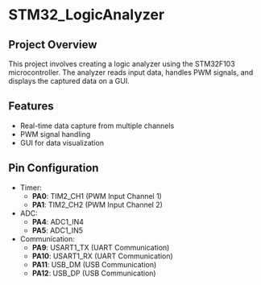# STM32_LogicAnalyzer
## Project Overview
This project involves creating a logic analyzer using the STM32F103 microcontroller. The analyzer reads input data, handles PWM signals, and displays the captured data on a GUI.

## Features
- Real-time data capture from multiple channels
- PWM signal handling
- GUI for data visualization
  
## Pin Configuration
  - Timer:     
    - **PA0**: TIM2_CH1 (PWM Input Channel 1)
    - **PA1**: TIM2_CH2 (PWM Input Channel 2)
  - ADC:
    - **PA4**: ADC1_IN4
    - **PA5**: ADC1_IN5
  - Communication:
    - **PA9**: USART1_TX (UART Communication)
    - **PA10**: USART1_RX (UART Communication)
    - **PA11**: USB_DM (USB Communication)
    - **PA12**: USB_DP (USB Communication)


